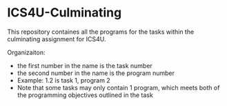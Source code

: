 # ICS4U-Culminating

This repository containes all the programs for the tasks within the 
culminating assignment for ICS4U.

Organizaiton:
- the first number in the name is the task number
- the second number in the name is the program number
- Example: 1.2 is task 1, program 2
- Note that some tasks may only contain 1 program, which meets both of the programming objectives outlined in the task
